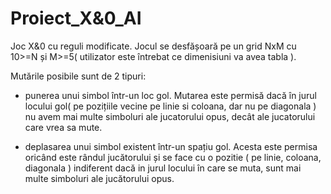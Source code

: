 # Proiect_X&0_AI

Joc X&0 cu reguli modificate. Jocul se desfășoară pe un grid NxM cu 10>=N  și M>=5( utilizator este întrebat ce dimenisiuni va avea tabla ).

Mutările posibile sunt de 2 tipuri:

- punerea unui simbol într-un loc gol. Mutarea este permisă dacă în jurul locului gol( pe pozițiile vecine pe linie si coloana, dar nu pe diagonala ) nu avem mai multe simboluri ale jucatorului opus, decât ale jucatorului care vrea sa mute.

- deplasarea unui simbol existent într-un spațiu gol. Acesta este permisa oricând este rândul jucătorului și se face cu o pozitie ( pe linie, coloana, diagonala ) indiferent dacă in jurul locului în care se muta, sunt mai multe simboluri ale jucătorului opus.
